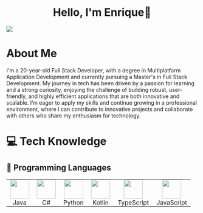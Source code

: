 <div align="center">
    <h1 align="center">Hello, I'm Enrique👋</h1>
</div>
<img src="https://i.imgur.com/KXLD8s8.png">

# About Me
I'm a 20-year-old Full Stack Developer, with a degree in Multiplatform Application Development and currently pursuing a Master's in Full Stack Development.
My journey in tech has been driven by a passion for learning and a strong curiosity, enjoying the challenge of building robust, user-friendly, and highly efficient applications that are both innovative and scalable. I’m eager to apply my skills and continue growing in a professional environment, where I can contribute to innovative projects and collaborate with others who share my enthusiasm for technology.

# 💻 Tech Knowledge
## 🚀 Programming Languages

<table style="border-collapse: collapse; border: none;">
  <tr>
    <td align="center" style="padding: 0 10px;">
      <img src="https://cdn.jsdelivr.net/gh/devicons/devicon/icons/java/java-original.svg" width="50" height="50"/>
      <br/>
      <span>Java</span>
    </td>
    <td align="center" style="padding: 0 10px;">
      <img src="https://cdn.jsdelivr.net/gh/devicons/devicon/icons/csharp/csharp-original.svg" width="50" height="50"/>
      <br/>
      <span>C#</span>
    </td>
    <td align="center" style="padding: 0 10px;">
      <img src="https://cdn.jsdelivr.net/gh/devicons/devicon/icons/python/python-original.svg" width="50" height="50"/>
      <br/>
      <span>Python</span>
    </td>
    <td align="center" style="padding: 0 10px;">
      <img src="https://cdn.jsdelivr.net/gh/devicons/devicon/icons/kotlin/kotlin-original.svg" width="50" height="50"/>
      <br/>
      <span>Kotlin</span>
    </td>
    <td align="center" style="padding: 0 10px;">
      <img src="https://cdn.jsdelivr.net/gh/devicons/devicon/icons/typescript/typescript-original.svg" width="50" height="50"/>
      <br/>
      <span>TypeScript</span>
    </td>
    <td align="center" style="padding: 0 10px;">
      <img src="https://cdn.jsdelivr.net/gh/devicons/devicon/icons/javascript/javascript-original.svg" width="50" height="50"/>
      <br/>
      <span>JavaScript</span>
    </td>
  </tr>
</table>




